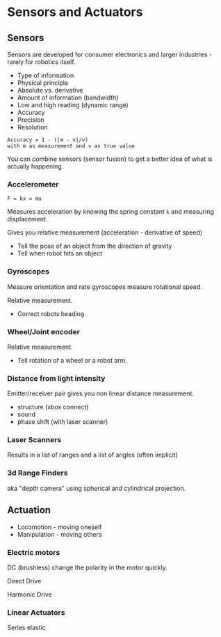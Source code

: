 # Sensors and Actuators

## Sensors

Sensors are developed for consumer electronics and larger industries - rarely
for robotics itself.

- Type of information
- Physical principle
- Absolute vs. derivative
- Amount of information (bandwidth)
- Low and high reading (dynamic range)
- Accuracy
- Precision
- Resolution

```
Accuracy = 1 - (|m - v|/v)
with m as measurement and v as true value
```

You can combine sensors (sensor fusion) to get a better idea of what is actually
happening.

### Accelerometer

`F = kx = ma`

Measures acceleration by knowing the spring constant `k` and measuring
displacement.

Gives you relative measurement (acceleration - derivative of speed)

- Tell the pose of an object from the direction of gravity
- Tell when robot hits an object

### Gyroscopes

Measure orientation and rate gyroscopes measure rotational speed.

Relative measurement.

- Correct robots heading

### Wheel/Joint encoder

Relative measurement.

- Tell rotation of a wheel or a robot arm.

### Distance from light intensity

Emitter/receiver pair gives you non linear distance measurement.

- structure (xbox connect)
- sound
- phase shift (with laser scanner)

### Laser Scanners

Results in a list of ranges and a list of angles (often implicit)

### 3d Range Finders

aka "depth camera" using spherical and cylindrical projection.

## Actuation

- Locomotion - moving oneself
- Manipulation - moving others

### Electric motors

DC (brushless) change the polarity in the motor quickly.

Direct Drive

Harmonic Drive

### Linear Actuators

Series elastic
